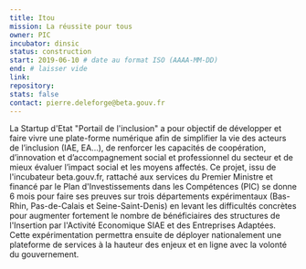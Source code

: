 ```yaml
---
title: Itou
mission: La réussite pour tous
owner: PIC
incubator: dinsic
status: construction
start: 2019-06-10 # date au format ISO (AAAA-MM-DD)
end: # laisser vide
link: 
repository: 
stats: false 
contact: pierre.deleforge@beta.gouv.fr
---
```


La Startup d'Etat "Portail de l'inclusion" a pour objectif de développer et faire vivre une plate-forme numérique afin de simplifier la vie des acteurs de l’inclusion (IAE, EA…), de renforcer les capacités de coopération, d’innovation et d’accompagnement social et professionnel du secteur et de mieux évaluer l’impact social et les moyens affectés.
Ce projet, issu de l'incubateur beta.gouv.fr, rattaché aux services du Premier Ministre et financé par le Plan d'Investissements dans les Compétences (PIC) se donne 6 mois pour faire ses preuves sur trois départements expérimentaux (Bas-Rhin, Pas-de-Calais et Seine-Saint-Denis) en levant les difficultés concrètes pour augmenter fortement le nombre de bénéficiaires des structures de l'Insertion par l'Activité Economique SIAE et des Entreprises Adaptées. Cette expérimentation permettra ensuite de déployer nationalement une plateforme de services à la hauteur des enjeux et en ligne avec la volonté du gouvernement.
